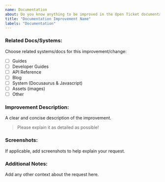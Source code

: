 ```yaml
---
name: Documentation
about: Do you know anything to be improved in the Open Ticket documentation?
title: "Documentation Improvement Name"
labels: "Documentation"
---
```


### Related Docs/Systems:
Choose related systems/docs for this improvement/change:
- [ ] Guides
- [ ] Developer Guides
- [ ] API Reference
- [ ] Blog
- [ ] System (Docusaurus & Javascript)
- [ ] Assets (images)
- [ ] Other

### Improvement Description:
A clear and concise description of the improvement.

> Please explain it as detailed as possible!

### Screenshots:
If applicable, add screenshots to help explain your request.

### Additional Notes:
Add any other context about the request here.